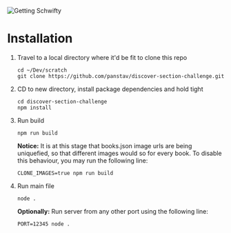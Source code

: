 ![Getting Schwifty](http://i.imgur.com/NcVGxBY.gif)

# Installation

1.  Travel to a local directory where it'd be fit to clone this repo

		cd ~/Dev/scratch
		git clone https://github.com/panstav/discover-section-challenge.git

2.  CD to new directory, install package dependencies and hold tight

		cd discover-section-challenge
		npm install

3.  Run build

		npm run build
	
	**Notice:** It is at this stage that books.json image urls are being uniquefied, so that different images would so for every book. To disable this behaviour, you may run the following line:
	
		CLONE_IMAGES=true npm run build
	
4.  Run main file

		node .
		
	**Optionally:** Run server from any other port using the following line:
	
		PORT=12345 node .